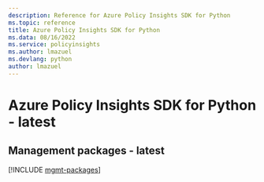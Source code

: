 ```yaml
---
description: Reference for Azure Policy Insights SDK for Python
ms.topic: reference
title: Azure Policy Insights SDK for Python
ms.data: 08/16/2022
ms.service: policyinsights
ms.author: lmazuel
ms.devlang: python
author: lmazuel
---
```

# Azure Policy Insights SDK for Python - latest

## Management packages - latest
[!INCLUDE [mgmt-packages](policy-insights-mgmt-index.md)]